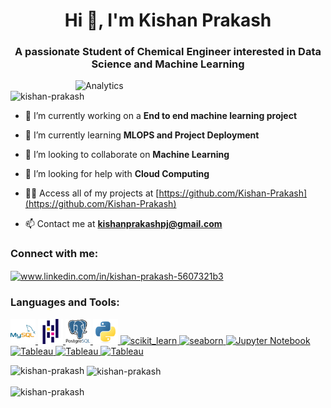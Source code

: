 <h1 align="center">Hi 👋, I'm Kishan Prakash</h1>
<h3 align="center">A passionate Student of Chemical Engineer interested in Data Science and Machine Learning</h3>

<img align="right" alt="Analytics" width="400" src="https://i.pinimg.com/originals/fc/71/63/fc71635c7f1b09ed30413f59bb749582.gif">

<p align="left"> <img src="https://komarev.com/ghpvc/?username=kishan-prakash&label=Profile%20views&color=0e75b6&style=flat" alt="kishan-prakash" /> </p>

- 🔭 I’m currently working on a **End to end machine learning project**

- 🌱 I’m currently learning **MLOPS and Project Deployment**

- 👯 I’m looking to collaborate on **Machine Learning**

- 🤝 I’m looking for help with **Cloud Computing**

- 👨‍💻 Access all of my projects at [https://github.com/Kishan-Prakash](https://github.com/Kishan-Prakash)

- 📫 Contact me at **kishanprakashpj@gmail.com**

<h3 align="left">Connect with me:</h3>
<p align="left">
<a href="https://linkedin.com/in/www.linkedin.com/in/kishan-prakash-5607321b3" target="blank"><img align="center" src="https://raw.githubusercontent.com/rahuldkjain/github-profile-readme-generator/master/src/images/icons/Social/linked-in-alt.svg" alt="www.linkedin.com/in/kishan-prakash-5607321b3" height="30" width="40" /></a>
</p>

<h3 align="left">Languages and Tools:</h3>
<p align="left"> 
    <a href="https://www.mysql.com/" target="_blank" rel="noreferrer"> 
        <img src="https://raw.githubusercontent.com/devicons/devicon/master/icons/mysql/mysql-original-wordmark.svg" alt="mysql" width="40" height="40"/> 
    </a> 
    <a href="https://pandas.pydata.org/" target="_blank" rel="noreferrer"> 
        <img src="https://raw.githubusercontent.com/devicons/devicon/2ae2a900d2f041da66e950e4d48052658d850630/icons/pandas/pandas-original.svg" alt="pandas" width="40" height="40"/> 
    </a> 
    <a href="https://www.postgresql.org" target="_blank" rel="noreferrer"> 
        <img src="https://raw.githubusercontent.com/devicons/devicon/master/icons/postgresql/postgresql-original-wordmark.svg" alt="postgresql" width="40" height="40"/> 
    </a> 
    <a href="https://www.python.org" target="_blank" rel="noreferrer"> 
        <img src="https://raw.githubusercontent.com/devicons/devicon/master/icons/python/python-original.svg" alt="python" width="40" height="40"/> 
    </a> 
    <a href="https://scikit-learn.org/" target="_blank" rel="noreferrer"> 
        <img src="https://upload.wikimedia.org/wikipedia/commons/0/05/Scikit_learn_logo_small.svg" alt="scikit_learn" width="40" height="40"/> 
    </a> 
    <a href="https://seaborn.pydata.org/" target="_blank" rel="noreferrer"> 
        <img src="https://seaborn.pydata.org/_images/logo-mark-lightbg.svg" alt="seaborn" width="40" height="40"/> 
    </a> 
    <a href="https://jupyter.org/" target="_blank" rel="noreferrer"> 
        <img src="https://jupyter.org/assets/homepage/main-logo.svg" alt="Jupyter Notebook" width="40" height="40"/>
    </a> 
    <a href="https://www.tableau.com/" target="_blank" rel="noreferrer"> 
        <img src="https://cdn.worldvectorlogo.com/logos/tableau-software.svg" alt="Tableau" width="40" height="40"/>
    </a> 
    <a href="https://www.microsoft.com/en-us/power-platform/products/power-bi/desktop" target="_blank" rel="noreferrer"> 
        <img src="https://upload.wikimedia.org/wikipedia/commons/c/cf/New_Power_BI_Logo.svg" alt="Tableau" width="40" height="40"/>
    </a> 
    <a href="https://colab.google/" target="_blank" rel="noreferrer"> 
        <img src="https://upload.wikimedia.org/wikipedia/commons/d/d0/Google_Colaboratory_SVG_Logo.svg" alt="Tableau" width="40" height="40"/>
    </a> 
</p>


<p><img align="left" src="https://github-readme-stats.vercel.app/api/top-langs?username=kishan-prakash&show_icons=true&locale=en&layout=compact" alt="kishan-prakash" /></p>

<p>&nbsp;<img align="center" src="https://github-readme-stats.vercel.app/api?username=kishan-prakash&show_icons=true&locale=en" alt="kishan-prakash" /></p>

<p><img align="center" src="https://github-readme-streak-stats.herokuapp.com/?user=kishan-prakash&" alt="kishan-prakash" /></p>
